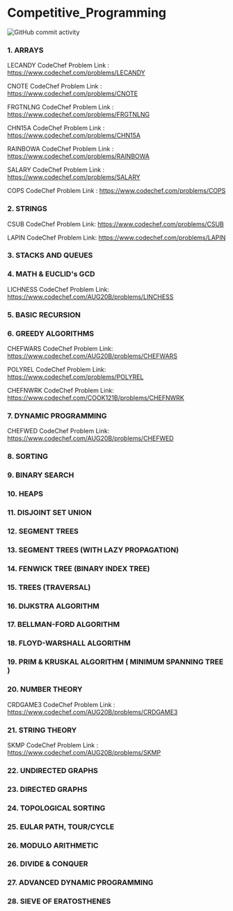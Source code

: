 # Competitive_Programming

![GitHub commit activity](https://img.shields.io/github/commit-activity/m/Priyanshiguptaaa/Competitive_Programming)

### 1. ARRAYS

LECANDY CodeChef Problem Link : https://www.codechef.com/problems/LECANDY

CNOTE CodeChef Problem Link : https://www.codechef.com/problems/CNOTE

FRGTNLNG CodeChef Problem Link : https://www.codechef.com/problems/FRGTNLNG

CHN15A CodeChef Problem Link : https://www.codechef.com/problems/CHN15A

RAINBOWA CodeChef Problem Link : https://www.codechef.com/problems/RAINBOWA

SALARY CodeChef Problem Link : https://www.codechef.com/problems/SALARY

COPS CodeChef Problem Link : https://www.codechef.com/problems/COPS

### 2. STRINGS

CSUB CodeChef Problem Link: https://www.codechef.com/problems/CSUB

LAPIN CodeChef Problem Link: https://www.codechef.com/problems/LAPIN

### 3. STACKS AND QUEUES

### 4. MATH & EUCLID's GCD

LICHNESS CodeChef Problem Link: https://www.codechef.com/AUG20B/problems/LINCHESS

### 5. BASIC RECURSION

### 6. GREEDY ALGORITHMS

CHEFWARS CodeChef Problem Link: https://www.codechef.com/AUG20B/problems/CHEFWARS

POLYREL CodeChef Problem Link: https://www.codechef.com/problems/POLYREL

CHEFNWRK CodeChef Problem Link: https://www.codechef.com/COOK121B/problems/CHEFNWRK

### 7. DYNAMIC PROGRAMMING

CHEFWED CodeChef Problem Link: https://www.codechef.com/AUG20B/problems/CHEFWED

### 8. SORTING

### 9. BINARY SEARCH

### 10. HEAPS

### 11. DISJOINT SET UNION

### 12. SEGMENT TREES

### 13. SEGMENT TREES (WITH LAZY PROPAGATION)

### 14. FENWICK TREE (BINARY INDEX TREE)

### 15. TREES (TRAVERSAL)

### 16. DIJKSTRA ALGORITHM

### 17. BELLMAN-FORD ALGORITHM

### 18. FLOYD-WARSHALL ALGORITHM

### 19. PRIM & KRUSKAL ALGORITHM ( MINIMUM SPANNING TREE )

### 20. NUMBER THEORY 

CRDGAME3 CodeChef Problem Link : https://www.codechef.com/AUG20B/problems/CRDGAME3

### 21. STRING THEORY

SKMP CodeChef Problem Link : https://www.codechef.com/AUG20B/problems/SKMP

### 22. UNDIRECTED GRAPHS

### 23. DIRECTED GRAPHS

### 24. TOPOLOGICAL SORTING

### 25. EULAR PATH, TOUR/CYCLE

### 26. MODULO ARITHMETIC

### 26. DIVIDE & CONQUER

### 27. ADVANCED DYNAMIC PROGRAMMING

### 28. SIEVE OF ERATOSTHENES



